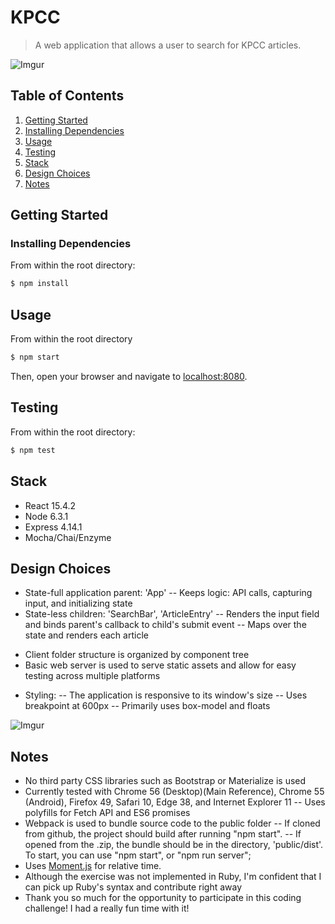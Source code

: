 # KPCC
> A web application that allows a user to search for KPCC articles.

![Imgur](http://i.imgur.com/by5RQAf.gif)

## Table of Contents
1. [Getting Started](#getting-started)
  1. [Installing Dependencies](#installing-dependencies)
1. [Usage](#usage)
1. [Testing](#testing)
1. [Stack](#stack)
1. [Design Choices](#design-choices)
1. [Notes](#notes)

## Getting Started
### Installing Dependencies
From within the root directory:
```sh
$ npm install
```

## Usage
From within the root directory
```sh
$ npm start
```

Then, open your browser and navigate to [localhost:8080](http://localhost:8080).

## Testing
From within the root directory:
```sh
$ npm test
```

## Stack
- React 15.4.2
- Node 6.3.1
- Express 4.14.1
- Mocha/Chai/Enzyme

## Design Choices
- State-full application parent: 'App'
-- Keeps logic: API calls, capturing input, and initializing state
- State-less children: 'SearchBar', 'ArticleEntry'
-- Renders the input field and binds parent's callback to child's submit event
-- Maps over the state and renders each article

* Client folder structure is organized by component tree
* Basic web server is used to serve static assets and allow for easy testing across multiple platforms

- Styling:
-- The application is responsive to its window's size
-- Uses breakpoint at 600px
-- Primarily uses box-model and floats

![Imgur](http://i.imgur.com/iPRIS2l.gif)

## Notes
- No third party CSS libraries such as Bootstrap or Materialize is used
- Currently tested with Chrome 56 (Desktop)(Main Reference), Chrome 55 (Android), Firefox 49, Safari 10, Edge 38, and Internet Explorer 11
-- Uses polyfills for Fetch API and ES6 promises
- Webpack is used to bundle source code to the public folder
-- If cloned from github, the project should build after running "npm start".
-- If opened from the .zip, the bundle should be in the directory, 'public/dist'. To start, you can use "npm start", or "npm run server";
- Uses [Moment.js](https://momentjs.com/) for relative time.
- Although the exercise was not implemented in Ruby, I'm confident that I can pick up Ruby's syntax and contribute right away
- Thank you so much for the opportunity to participate in this coding challenge! I had a really fun time with it!
